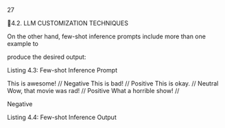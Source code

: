 27

4.2. LLM CUSTOMIZATION TECHNIQUES

On the other hand, few-shot inference prompts include more than one example to

produce the desired output:

Listing 4.3: Few-shot Inference Prompt

This is awesome! // Negative
This is bad! // Positive
This is okay. // Neutral
Wow, that movie was rad! // Positive
What a horrible show! //

Negative

Listing 4.4: Few-shot Inference Output